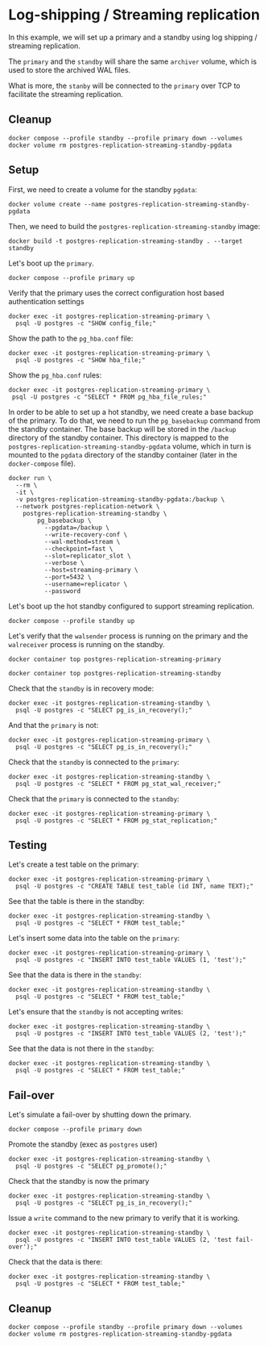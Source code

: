 # Log-shipping / Streaming replication
In this example, we will set up a primary and a standby using log shipping / streaming replication.

The `primary` and the `standby` will share the same `archiver` volume, which is used
to store the archived WAL files.

What is more, the `stanby` will be connected to the `primary` over TCP
to facilitate the streaming replication.

## Cleanup
```shell
docker compose --profile standby --profile primary down --volumes
docker volume rm postgres-replication-streaming-standby-pgdata
```
## Setup

First, we need to create a volume for the standby `pgdata`:
```shell
docker volume create --name postgres-replication-streaming-standby-pgdata
```
Then, we need to  build the `postgres-replication-streaming-standby` image:
```shell
docker build -t postgres-replication-streaming-standby . --target standby
```
Let's boot up the `primary`.
```shell
docker compose --profile primary up
```
Verify that the primary uses the correct configuration host based authentication settings
```shell
docker exec -it postgres-replication-streaming-primary \
  psql -U postgres -c "SHOW config_file;"
```
Show the path to the `pg_hba.conf` file:
```shell
docker exec -it postgres-replication-streaming-primary \
  psql -U postgres -c "SHOW hba_file;"
```
Show the `pg_hba.conf` rules:
```shell
docker exec -it postgres-replication-streaming-primary \
 psql -U postgres -c "SELECT * FROM pg_hba_file_rules;"
```
In order to be able to set up a hot standby, we need create a base backup of the primary.
To do that, we need to run the `pg_basebackup` command from the standby container.
The base backup will be stored in the `/backup` directory of the standby container.
This directory is mapped to the `postgres-replication-streaming-standby-pgdata` volume, which
in turn is mounted to the `pgdata` directory of the standby container (later in the `docker-compose` file).
```shell
docker run \
  --rm \
  -it \
  -v postgres-replication-streaming-standby-pgdata:/backup \
  --network postgres-replication-network \
    postgres-replication-streaming-standby \
        pg_basebackup \
          --pgdata=/backup \
          --write-recovery-conf \
          --wal-method=stream \
          --checkpoint=fast \
          --slot=replicator_slot \
          --verbose \
          --host=streaming-primary \
          --port=5432 \
          --username=replicator \
          --password
```
Let's boot up the hot standby configured to support streaming replication.
```shell
docker compose --profile standby up
```
Let's verify that the `walsender` process is running on the primary
and the `walreceiver` process is running on the standby.
```shell
docker container top postgres-replication-streaming-primary
```
```shell
docker container top postgres-replication-streaming-standby
```
Check that the `standby` is in recovery mode:
```shell
docker exec -it postgres-replication-streaming-standby \
  psql -U postgres -c "SELECT pg_is_in_recovery();"
```
And that the `primary` is not:
```shell
docker exec -it postgres-replication-streaming-primary \
  psql -U postgres -c "SELECT pg_is_in_recovery();"
```
Check that the `standby` is connected to the `primary`:
```shell
docker exec -it postgres-replication-streaming-standby \
  psql -U postgres -c "SELECT * FROM pg_stat_wal_receiver;"
```
Check that the `primary` is connected to the `standby`:
```shell
docker exec -it postgres-replication-streaming-primary \
  psql -U postgres -c "SELECT * FROM pg_stat_replication;"
```

## Testing
Let's create a test table on the primary:
```shell
docker exec -it postgres-replication-streaming-primary \
  psql -U postgres -c "CREATE TABLE test_table (id INT, name TEXT);"
```
See that the table is there in the standby:
```shell
docker exec -it postgres-replication-streaming-standby \
  psql -U postgres -c "SELECT * FROM test_table;"
```
Let's insert some data into the table on the `primary`:
```shell
docker exec -it postgres-replication-streaming-primary \
  psql -U postgres -c "INSERT INTO test_table VALUES (1, 'test');"
```
See that the data is there in the `standby`:
```shell
docker exec -it postgres-replication-streaming-standby \
  psql -U postgres -c "SELECT * FROM test_table;"
```
Let's ensure that the `standby` is not accepting writes:
```shell
docker exec -it postgres-replication-streaming-standby \
  psql -U postgres -c "INSERT INTO test_table VALUES (2, 'test');"
```
See that the data is not there in the `standby`:
```shell
docker exec -it postgres-replication-streaming-standby \
  psql -U postgres -c "SELECT * FROM test_table;"
```

## Fail-over
Let's simulate a fail-over by shutting down the primary.
```shell
docker compose --profile primary down
```
Promote the standby (exec as `postgres` user)
```shell
docker exec -it postgres-replication-streaming-standby \
  psql -U postgres -c "SELECT pg_promote();"
```
Check that the standby is now the primary
```shell
docker exec -it postgres-replication-streaming-standby \
  psql -U postgres -c "SELECT pg_is_in_recovery();"
```
Issue a `write` command to the new primary to verify that it is working.
```shell
docker exec -it postgres-replication-streaming-standby \
  psql -U postgres -c "INSERT INTO test_table VALUES (2, 'test fail-over');"
```
Check that the data is there:
```shell
docker exec -it postgres-replication-streaming-standby \
  psql -U postgres -c "SELECT * FROM test_table;"
```
## Cleanup
```shell
docker compose --profile standby --profile primary down --volumes
docker volume rm postgres-replication-streaming-standby-pgdata
```